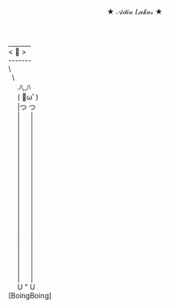 <div align='center'>
  <p>★ 𝒜𝒹𝒾𝓃 𝐿𝓊𝓀𝒶𝓈 ★ </p>
  <br>
</div>
    <p>
 _______<br>
< 🦧 ><br>
 -------<br>
        \<br>
        &ensp;\<br>
&emsp;           .ﾊ,,ﾊ<br>
&emsp;           ( ﾟωﾟ)<br>
&emsp;           |つ  つ<br>
&emsp;           |  &emsp;  |<br>
&emsp;           |  &emsp;  |<br>
&emsp;           |  &emsp;  |<br>
&emsp;           |  &emsp;  |<br>
&emsp;           |  &emsp;  |<br>
&emsp;           |  &emsp;  |<br>
&emsp;           |  &emsp;  |<br>
&emsp;           |  &emsp;  |<br>
&emsp;           |  &emsp;  |<br>
&emsp;           |  &emsp;  |<br>
&emsp;           |  &emsp;  |<br>
&emsp;           |  &emsp;  |<br>
&emsp;           |  &emsp;  |<br>
&emsp;           |  &emsp;  |<br>
&emsp;           |  &emsp;  |<br>
&emsp;           |  &emsp;  |<br>
&emsp;           |  &emsp;  |<br>
&emsp;           |  &emsp;  |<br>
&emsp;           |  &emsp;  |<br>
&emsp;           |  &emsp;  |<br>
&emsp;          U "  U<br>
     [BoingBoing]

  </p>
<!--
**Lukeisun/Lukeisun** is a ✨ _special_ ✨ repository because its `README.md` (this file) appears on your GitHub profile.

Here are some ideas to get you started:

- 🔭 I’m currently working on ...
- 🌱 I’m currently learning ...
- 👯 I’m looking to collaborate on ...
- 🤔 I’m looking for help with ...
- 💬 Ask me about ...
- 📫 How to reach me: ...
- 😄 Pronouns: ...
- ⚡ Fun fact: ...
-->
